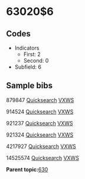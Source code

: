 # 63020$6

## Codes

-   Indicators
    -   First: 2
    -   Second: 0
-   Subfield: 6

## Sample bibs

879847 [Quicksearch](https://search.library.yale.edu/catalog/879847) [VXWS](http://prodorbis.library.yale.edu:7014/vxws/GetHoldingsService?bibId=879847)

914524 [Quicksearch](https://search.library.yale.edu/catalog/914524) [VXWS](http://prodorbis.library.yale.edu:7014/vxws/GetHoldingsService?bibId=914524)

921237 [Quicksearch](https://search.library.yale.edu/catalog/921237) [VXWS](http://prodorbis.library.yale.edu:7014/vxws/GetHoldingsService?bibId=921237)

921324 [Quicksearch](https://search.library.yale.edu/catalog/921324) [VXWS](http://prodorbis.library.yale.edu:7014/vxws/GetHoldingsService?bibId=921324)

4217927 [Quicksearch](https://search.library.yale.edu/catalog/4217927) [VXWS](http://prodorbis.library.yale.edu:7014/vxws/GetHoldingsService?bibId=4217927)

14525574 [Quicksearch](https://search.library.yale.edu/catalog/14525574) [VXWS](http://prodorbis.library.yale.edu:7014/vxws/GetHoldingsService?bibId=14525574)

**Parent topic:**[630](../../tags/630/630.md)

